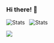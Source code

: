 ### Hi there! 👋

![Stats](https://github-readme-stats.vercel.app/api?username=misternano&show_icons=true)&nbsp;&nbsp;&nbsp;![Stats](https://github-readme-stats.vercel.app/api/top-langs/?username=misternano)

![](https://komarev.com/ghpvc/?username=misternano)
